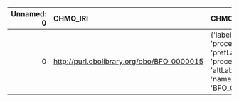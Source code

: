 |   Unnamed: 0 | CHMO_IRI                                   | CHMO_DESC                                                                             | PIMS-II_IRI                                          | PIMS-II_DESC                            |
|-------------:|:-------------------------------------------|:--------------------------------------------------------------------------------------|:-----------------------------------------------------|:----------------------------------------|
|            0 | http://purl.obolibrary.org/obo/BFO_0000015 | {'label': 'process', 'prefLabel': 'process', 'altLabel': None, 'name': 'BFO_0000015'} | http://www.molmod.info/semantics/pims-ii.ttl#Process | {'label': 'process', 'name': 'process'} |